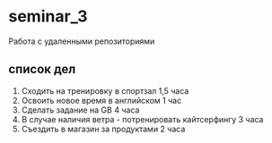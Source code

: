 # seminar_3
Работа с удаленными репозиториями
## список дел
1. Сходить на тренировку в спортзал 1,5 часа
2. Освоить новое время в английском 1 час
3. Сделать задание на GB 4 часа 
4. В случае наличия ветра - потренировать кайтсерфингу 3 часа 
5. Съездить в магазин за продуктами 2 часа
